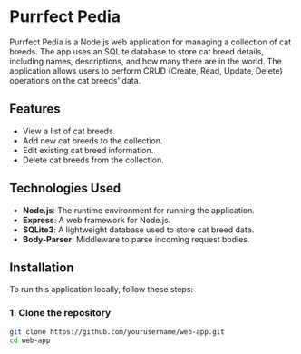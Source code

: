 # Purrfect Pedia

Purrfect Pedia is a Node.js web application for managing a collection of cat breeds. The app uses an SQLite database to store cat breed details, including names, descriptions, and how many there are in the world. The application allows users to perform CRUD (Create, Read, Update, Delete) operations on the cat breeds' data.

## Features

- View a list of cat breeds.
- Add new cat breeds to the collection.
- Edit existing cat breed information.
- Delete cat breeds from the collection.

## Technologies Used

- **Node.js**: The runtime environment for running the application.
- **Express**: A web framework for Node.js.
- **SQLite3**: A lightweight database used to store cat breed data.
- **Body-Parser**: Middleware to parse incoming request bodies.

## Installation

To run this application locally, follow these steps:

### 1. Clone the repository

```bash
git clone https://github.com/yourusername/web-app.git
cd web-app
